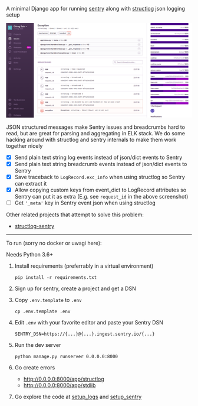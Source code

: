 A minimal Django app for running [sentry](https://sentry.io/) along with [structlog](structlog.org) json logging setup

![](./screens/structlog_sentry_trace.png) 

JSON structured messages make Sentry issues and breadcrumbs hard to read, but are great for parsing and aggregating in ELK stack. 
We do some hacking around with structlog and sentry internals to make them work together nicely

- [x] Send plain text string log events instead of json/dict events to Sentry  
- [x] Send plain text string breadcrumb events instead of json/dict events to Sentry
- [x] Save traceback to `LogRecord.exc_info` when using structlog so Sentry can extract it
- [x] Allow copying custom keys from event_dict to LogRecord attributes so Sentry can put it as extra (E.g. see `request_id` in the above screenshot)
- [ ] Get `'_meta'` key in Sentry event json when using structlog  

Other related projects that attempt to solve this problem:

- [structlog-sentry](https://github.com/kiwicom/structlog-sentry)

---

To run (sorry no docker or uwsgi here):

Needs Python 3.6+

1. Install requirements (preferrably in a virtual environment)

    ```shell
    pip install -r requirements.txt
    ```

2. Sign up for sentry, create a project and get a DSN

3. Copy `.env.template` to `.env`

    ```shell
    cp .env.template .env
    ```

4. Edit `.env` with your favorite editor and paste your Sentry DSN

    ```
    SENTRY_DSN=https://{...}@{...}.ingest.sentry.io/{...}
    ```

5. Run the dev server
 
    ```shell
    python manage.py runserver 0.0.0.0:8000
    ```

6. Go create errors
    - http://0.0.0.0:8000/app/structlog
    - http://0.0.0.0:8000/app/stdlib

7. Go explore the code at [setup_logs](./sentry_structlog_experiments/setup_logs.py) and [setup_sentry](./sentry_structlog_experiments/setup_sentry.py)
